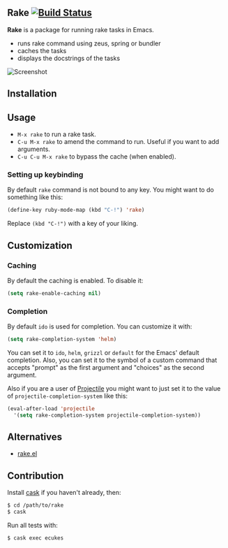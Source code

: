 ## Rake [![Build Status](https://travis-ci.org/asok/rake.png?branch=master)](https://travis-ci.org/asok/rake)

**Rake** is a package for running rake tasks in Emacs.

* runs rake command using zeus, spring or bundler
* caches the tasks
* displays the docstrings of the tasks

![Screenshot](https://github.com/asok/rake/raw/master/screenshots/rake.png)

## Installation

## Usage

* `M-x rake` to run a rake task.
* `C-u M-x rake` to amend the command to run. Useful if you want to add arguments.
* `C-u C-u M-x rake` to bypass the cache (when enabled).

### Setting up keybinding

By default `rake` command is not bound to any key.
You might want to do something like this:

```el
(define-key ruby-mode-map (kbd "C-!") 'rake)
```

Replace `(kbd "C-!")` with a key of your liking.

## Customization

### Caching

By default the caching is enabled. To disable it:

```el
(setq rake-enable-caching nil)
```

### Completion

By default `ido` is used for completion. You can customize it with:

```el
(setq rake-completion-system 'helm)
```

You can set it to `ido`, `helm`, `grizzl` or `default` for the Emacs' default completion.
Also, you can set it to the symbol of a custom command that accepts "prompt" as the first argument
and "choices" as the second argument.

Also if you are a user of [Projectile](http://batsov.com/projectile/) you might want to just set it
to the value of `projectile-completion-system` like this:

```el
(eval-after-load 'projectile
  '(setq rake-completion-system projectile-completion-system))
```


## Alternatives

* [rake.el](https://github.com/vderyagin/rake.el)

## Contribution

Install [cask](https://github.com/rejeep/cask.el) if you haven't
already, then:

```bash
$ cd /path/to/rake
$ cask
```

Run all tests with:

```bash
$ cask exec ecukes
```
